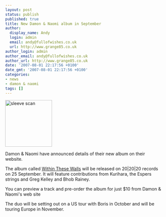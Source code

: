 ```yaml
---
layout: post
status: publish
published: true
title: New Damon & Naomi album in September
author:
  display_name: Andy
  login: admin
  email: andy@fullofwishes.co.uk
  url: http://www.grange85.co.uk
author_login: admin
author_email: andy@fullofwishes.co.uk
author_url: http://www.grange85.co.uk
date: '2007-08-01 22:17:56 +0100'
date_gmt: '2007-08-01 22:17:56 +0100'
categories:
- news
- damon & naomi
tags: []
---
```

<div class="imagebox-right"><img src="http://media.fullofwishes.co.uk/03-damon_and_naomi/sleeves/dan_withinthesewalls.jpg" width="150" height="150" alt="sleeve scan"/></div>
<p>Damon & Naomi have announced details of their new album <span class="removed_link" title="http://www.damonandnaomi.com/frameset/frame.html?http%3A//www.damonandnaomi.com/frameset/main.html">on their website</span>.</p>
<p>The album called <a href="/database/release/within-these-walls-release/">Within These Walls</a> will be released on 20|20|20 records on 25 September. It will feature contributions from Kurihara, the Espers strings and Greg Kelley and Bhob Rainey.</p>
<p>You can preview a track and pre-order the album for just $10 from <span class="removed_link" title="http://www.damonandnaomi.com/frameset/frame.html?http%3A//www.damonandnaomi.com/albums/within.html">Damon & Naomi's web site</span></p>
<p>The duo will be setting out on a US tour with Boris in October and will be touring Europe in November.</p>
